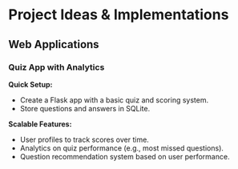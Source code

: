 # Project Ideas & Implementations

## Web Applications

### Quiz App with Analytics
**Quick Setup:**
- Create a Flask app with a basic quiz and scoring system.
- Store questions and answers in SQLite.

**Scalable Features:**
- User profiles to track scores over time.
- Analytics on quiz performance (e.g., most missed questions).
- Question recommendation system based on user performance.